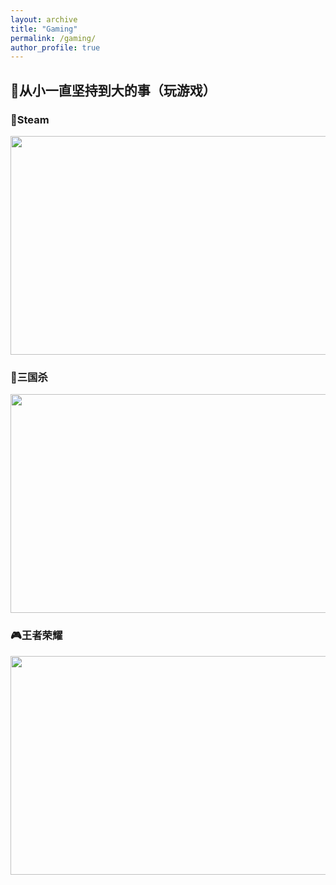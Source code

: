 ```yaml
---
layout: archive
title: "Gaming"
permalink: /gaming/
author_profile: true
---
```


🧲从小一直坚持到大的事（玩游戏）
-----

### 🤖Steam

<img src="https://github.com/Wink-wink-wink/Wink-wink-wink.github.io/assets/143947433/b24b64bb-cec6-440d-952c-42c19d10b9b2"  width="600" height="350"/>

### 🗿三国杀

<img src="https://github.com/Wink-wink-wink/Wink-wink-wink.github.io/assets/143947433/bab925c3-b660-43c2-bfdd-f42d482e611f"  width="700" height="350"/>

### 🎮王者荣耀

<img src="https://github.com/Wink-wink-wink/Wink-wink-wink.github.io/assets/143947433/dcaa9ab9-3fd6-465c-aee2-b0e95e9c5d6c"  width="700" height="350"/>





